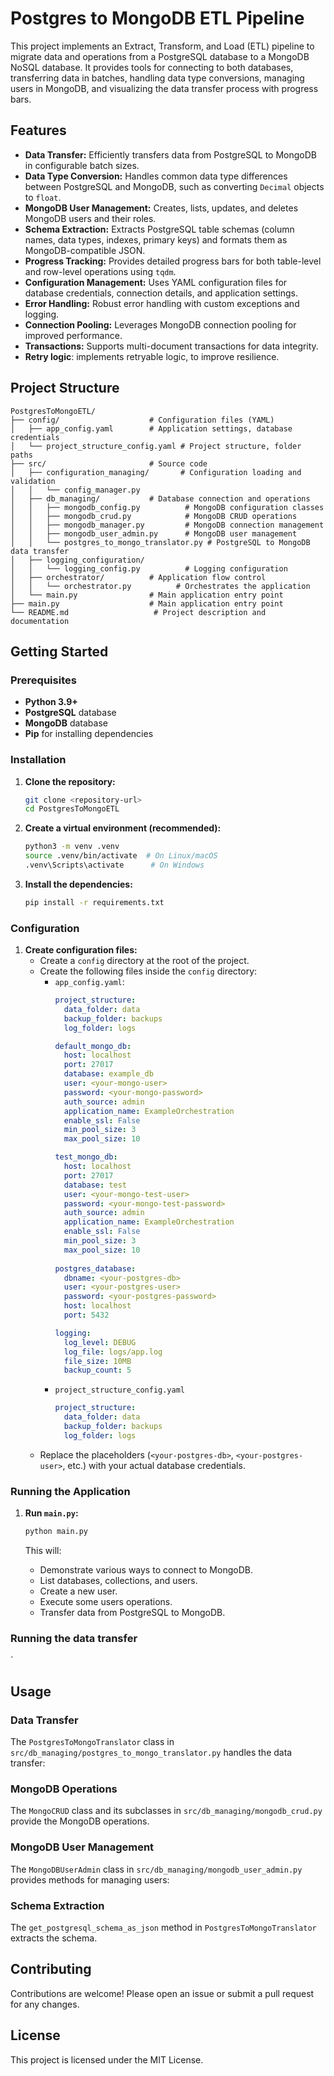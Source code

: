 # Postgres to MongoDB ETL Pipeline

This project implements an Extract, Transform, and Load (ETL) pipeline to migrate data and operations from a PostgreSQL database to a MongoDB NoSQL database. It provides tools for connecting to both databases, transferring data in batches, handling data type conversions, managing users in MongoDB, and visualizing the data transfer process with progress bars.

## Features

*   **Data Transfer:** Efficiently transfers data from PostgreSQL to MongoDB in configurable batch sizes.
*   **Data Type Conversion:** Handles common data type differences between PostgreSQL and MongoDB, such as converting `Decimal` objects to `float`.
*   **MongoDB User Management:** Creates, lists, updates, and deletes MongoDB users and their roles.
*   **Schema Extraction:** Extracts PostgreSQL table schemas (column names, data types, indexes, primary keys) and formats them as MongoDB-compatible JSON.
*   **Progress Tracking:** Provides detailed progress bars for both table-level and row-level operations using `tqdm`.
*   **Configuration Management:** Uses YAML configuration files for database credentials, connection details, and application settings.
*   **Error Handling:** Robust error handling with custom exceptions and logging.
*   **Connection Pooling:** Leverages MongoDB connection pooling for improved performance.
*   **Transactions:** Supports multi-document transactions for data integrity.
* **Retry logic**: implements retryable logic, to improve resilience.

## Project Structure
```
PostgresToMongoETL/
├── config/                    # Configuration files (YAML)
│   ├── app_config.yaml        # Application settings, database credentials
│   └── project_structure_config.yaml # Project structure, folder paths
├── src/                       # Source code
│   ├── configuration_managing/       # Configuration loading and validation
│   │   └── config_manager.py         
│   ├── db_managing/           # Database connection and operations
│   │   ├── mongodb_config.py          # MongoDB configuration classes
│   │   ├── mongodb_crud.py            # MongoDB CRUD operations
│   │   ├── mongodb_manager.py         # MongoDB connection management
│   │   ├── mongodb_user_admin.py      # MongoDB user management
│   │   └── postgres_to_mongo_translator.py # PostgreSQL to MongoDB data transfer
│   ├── logging_configuration/
│   │   └── logging_config.py          # Logging configuration
│   ├── orchestrator/          # Application flow control
│   │   └── orchestrator.py          # Orchestrates the application
│   └── main.py                # Main application entry point
├── main.py                    # Main application entry point
└── README.md                   # Project description and documentation
```
## Getting Started

### Prerequisites

*   **Python 3.9+**
*   **PostgreSQL** database
*   **MongoDB** database
*   **Pip** for installing dependencies

### Installation

1.  **Clone the repository:**

    ```bash
    git clone <repository-url>
    cd PostgresToMongoETL
    ```

2.  **Create a virtual environment (recommended):**

    ```bash
    python3 -m venv .venv
    source .venv/bin/activate  # On Linux/macOS
    .venv\Scripts\activate      # On Windows
    ```

3.  **Install the dependencies:**

    ```bash
    pip install -r requirements.txt
    ```

### Configuration

1.  **Create configuration files:**
    *   Create a `config` directory at the root of the project.
    *   Create the following files inside the `config` directory:
        *   `app_config.yaml`:
            ```yaml
            project_structure:
              data_folder: data
              backup_folder: backups
              log_folder: logs

            default_mongo_db:
              host: localhost
              port: 27017
              database: example_db
              user: <your-mongo-user>
              password: <your-mongo-password>
              auth_source: admin
              application_name: ExampleOrchestration
              enable_ssl: False
              min_pool_size: 3
              max_pool_size: 10

            test_mongo_db:
              host: localhost
              port: 27017
              database: test
              user: <your-mongo-test-user>
              password: <your-mongo-test-password>
              auth_source: admin
              application_name: ExampleOrchestration
              enable_ssl: False
              min_pool_size: 3
              max_pool_size: 10
              
            postgres_database:
              dbname: <your-postgres-db>
              user: <your-postgres-user>
              password: <your-postgres-password>
              host: localhost
              port: 5432

            logging:
              log_level: DEBUG
              log_file: logs/app.log
              file_size: 10MB
              backup_count: 5
            ```
        * `project_structure_config.yaml`
          ```yaml
          project_structure:
            data_folder: data
            backup_folder: backups
            log_folder: logs
          ```
      *  Replace the placeholders (`<your-postgres-db>`, `<your-postgres-user>`, etc.) with your actual database credentials.

### Running the Application

1.  **Run `main.py`:**

    ```bash
    python main.py
    ```

    This will:

    *   Demonstrate various ways to connect to MongoDB.
    *   List databases, collections, and users.
    *   Create a new user.
    * Execute some users operations.
    *   Transfer data from PostgreSQL to MongoDB.

### Running the data transfer

`
## Usage

### Data Transfer

The `PostgresToMongoTranslator` class in `src/db_managing/postgres_to_mongo_translator.py` handles the data transfer:

### MongoDB Operations

The `MongoCRUD` class and its subclasses in `src/db_managing/mongodb_crud.py`
provide the MongoDB operations.

### MongoDB User Management

The `MongoDBUserAdmin` class in `src/db_managing/mongodb_user_admin.py` provides
methods for managing users:

### Schema Extraction

The `get_postgresql_schema_as_json` method in `PostgresToMongoTranslator`
extracts the schema.

## Contributing

Contributions are welcome\! Please open an issue or submit a pull request for
any changes.

## License

This project is licensed under the MIT License.